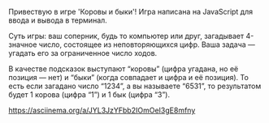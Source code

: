 Привествую в игре 'Коровы и быки'!
Игра написана на JavaScript для ввода и вывода в терминал. 

Суть игры: ваш соперник, будь то компьютер или друг, загадывает 4-значное число, состоящее из неповторяющихся цифр.
Ваша задача — угадать его за ограниченное число ходов.

В качестве подсказок выступают “коровы” (цифра угадана, но её позиция — нет) и “быки” (когда совпадает и цифра и её позиция). То есть если загадано число “1234”, а вы называете “6531”, то результатом будет 1 корова (цифра “1”) и 1 бык (цифра “3”).

https://asciinema.org/a/JYL3JzYFbb2IOmOeI3gE8mfny



